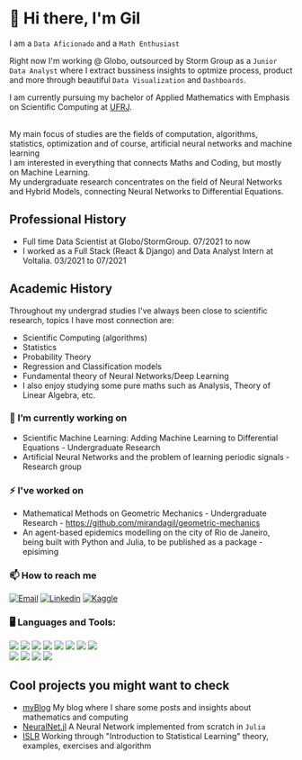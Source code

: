 # :wave: Hi there, I'm Gil

I am a `Data Aficionado` and a `Math Enthusiast`

Right now I'm working @ Globo, outsourced by Storm Group as a `Junior Data Analyst` where I extract bussiness insights to optmize process, product and more through beautiful `Data Visualization` and `Dashboards`.

I am currently pursuing my bachelor of Applied Mathematics with Emphasis on Scientific Computing at [UFRJ](http://www.ufrj.br).<br> <br>

My main focus of studies are the fields of computation, algorithms, statistics, optimization and of course, artificial neural networks and machine learning<br>
I am interested in everything that connects Maths and Coding, but mostly on Machine Learning.<br>
My undergraduate research concentrates on the field of Neural Networks and Hybrid Models, connecting Neural Networks to Differential Equations.<br>

## Professional History

- Full time Data Scientist at Globo/StormGroup. 07/2021 to now
- I worked as a Full Stack (React & Django) and Data Analyst Intern at Voltalia. 03/2021 to 07/2021

## Academic History
Throughout my undergrad studies I've always been close to scientific research, topics I have most connection are:
- Scientific Computing (algorithms)
- Statistics
- Probability Theory
- Regression and Classification models
- Fundamental theory of Neural Networks/Deep Learning
- I also enjoy studying some pure maths such as Analysis, Theory of Linear Algebra, etc.

### 🔭 I’m currently working on
 - Scientific Machine Learning: Adding Machine Learning to Differential Equations - Undergraduate Research
 - Artificial Neural Networks and the problem of learning periodic signals - Research group

### ⚡ I've worked on
 - Mathematical Methods on Geometric Mechanics - Undergraduate Research - https://github.com/mirandagil/geometric-mechanics
 - An agent-based epidemics modelling on the city of Rio de Janeiro, being built with Python and Julia, to be published as a package - episiming

### 📫 How to reach me
[![Email](https://img.shields.io/badge/gil@matematica.ufrj.br-White?style=for-the-badge&logo=gmail&color=BE0030&logoColor=white)](mailto:gil@matematica.ufrj.br) [![Linkedin](https://img.shields.io/badge/Linkedin-White?style=for-the-badge&logo=linkedin&color=BE0030&logoColor=white)](https://www.linkedin.com/in/gil-miranda-87a55370/) [![Kaggle](https://img.shields.io/badge/Kaggle-White?style=for-the-badge&logo=kaggle&color=BE0030&logoColor=white)](https://www.kaggle.com/mirandagil)                                               
### :desktop_computer: Languages and Tools:
<img src="https://img.shields.io/badge/Python-White?style=plastic&logo=python&color=276DC3&logoColor=white"> <img src="https://img.shields.io/badge/Julia-White?style=plastic&logo=julia&color=276DC3&logoColor=white"> <img src="https://img.shields.io/badge/Power%20BI-White?style=plastic&logo=powerbi&color=276DC3&logoColor=white"> <img src="https://img.shields.io/badge/C++-White?style=plastic&logo=C%2B%2B&color=276DC3&logoColor=white"> <img src="https://img.shields.io/badge/HTML-White?style=plastic&logo=html5&color=276DC3&logoColor=white"> <img src="https://img.shields.io/badge/Javascript-White?style=plastic&logo=javascript&color=276DC3&logoColor=white"> <img src="https://img.shields.io/badge/CSS-White?style=plastic&logo=css3&color=276DC3&logoColor=white"> <img src="https://img.shields.io/badge/LaTeX-White?style=plastic&logo=latex&color=276DC3&logoColor=white"><br>
<img src="https://img.shields.io/badge/Arch Linux-White?style=plastic&logo=arch-linux&color=00B057&logoColor=white"> <img src="https://img.shields.io/badge/Visual Studio Code-White?style=plastic&logo=visual-studio-code&color=00B057&logoColor=white"> <img src="https://img.shields.io/badge/Jupyter-White?style=plastic&logo=jupyter&color=00B057&logoColor=white"> <img src="https://img.shields.io/badge/Git-White?style=plastic&logo=git&color=00B057&logoColor=white">

## Cool projects you might want to check
 - [myBlog](http://mirandagil.github.io/blog) My blog where I share some posts and insights about mathematics and computing
 - [NeuralNet.jl](http://www.github.com/mirandagil/neuralNet.jl) A Neural Network implemented from scratch in `Julia`
 - [ISLR](http://www.github.com/mirandagil/ISLR) Working through "Introduction to Statistical Learning" theory, examples, exercises and algorithm

<!--
**mirandagil/mirandagil** is a ✨ _special_ ✨ repository because its `README.md` (this file) appears on your GitHub profile.

Here are some ideas to get you started:

- 🔭 I’m currently working on ...
- 🌱 I’m currently learning ...
- 👯 I’m looking to collaborate on ...
- 🤔 I’m looking for help with ...
- 💬 Ask me about ...
- 📫 How to reach me: ...
- 😄 Pronouns: ...
- ⚡ Fun fact: ...
-->
